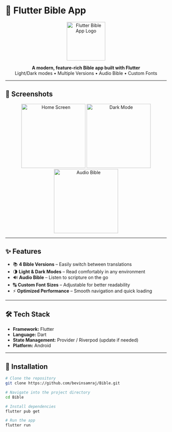 # 📖 Flutter Bible App

<p align="center">
  <img src="assets/logo.png" alt="Flutter Bible App Logo" width="120" height="120">
</p>

<p align="center">
  <b>A modern, feature-rich Bible app built with Flutter</b><br>
  Light/Dark modes • Multiple Versions • Audio Bible • Custom Fonts
</p>

---

## 📱 Screenshots

<p align="center">
  <img src="assets/screenshots/home.png" alt="Home Screen" width="200">
  <img src="assets/screenshots/dark_mode.png" alt="Dark Mode" width="200">
  <img src="assets/screenshots/audio.png" alt="Audio Bible" width="200">
</p>

---

## ✨ Features

- 📚 **4 Bible Versions** – Easily switch between translations  
- 🌗 **Light & Dark Modes** – Read comfortably in any environment  
- 🔊 **Audio Bible** – Listen to scripture on the go  
- 🔠 **Custom Font Sizes** – Adjustable for better readability  
- ⚡ **Optimized Performance** – Smooth navigation and quick loading  

---

## 🛠 Tech Stack

- **Framework:** Flutter  
- **Language:** Dart  
- **State Management:** Provider / Riverpod (update if needed)  
- **Platform:** Android  

---

## 🚀 Installation

```bash
# Clone the repository
git clone https://github.com/bevinsamraj/Bible.git

# Navigate into the project directory
cd Bible

# Install dependencies
flutter pub get

# Run the app
flutter run
